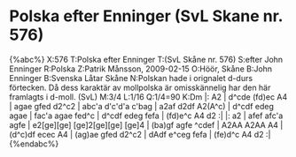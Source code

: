 # Polska efter Enninger (SvL Skane nr. 576)

{%abc%}
X:576
T:Polska efter Enninger
T:(SvL Skåne nr. 576)
S:efter John Enninger
R:Polska
Z:Patrik Månsson, 2009-02-15
O:Höör, Skåne
B:John Enninger
B:Svenska Låtar Skåne
N:Polskan hade i orignalet d-durs förtecken. Då dess karaktär av mollpolska är omisskännelig har den här framlagts i d-moll. (SvL)
M:3/4
L:1/16
Q:1/4=90
K:Dm
|: A2 | d^cde (fd)ec A4 | agae gfed d2^c2 |
abc'a d'c'd'a c'bag | a2af d2df A2(A^c) | d^cdf edeg agae |
fac'a agae fed^c | d^cdf edeg fefa | (fd)e^c A4 d2 :|
|: a2 | afef afc'a agfe | e2[ge][ge] [ge]2[ge][ge] [ge]4 |
(ba)gf agfe ^cdef | A2AA A2AA A4 | (d^c)df ecec A4 |
(ag)ae gfed d2^c2 | dAdf e^ceg fefa | (fe)d^c A4 d2 :| 
{%endabc%}
